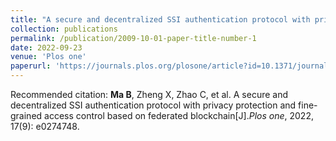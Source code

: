 ```yaml
---
title: "A secure and decentralized SSI authentication protocol with privacy protection and fine-grained access control based on federated blockchain"
collection: publications
permalink: /publication/2009-10-01-paper-title-number-1
date: 2022-09-23
venue: 'Plos one'
paperurl: 'https://journals.plos.org/plosone/article?id=10.1371/journal.pone.0274748'
---
```


Recommended citation: **Ma B**, Zheng X, Zhao C, et al. A secure and decentralized SSI authentication protocol with privacy protection and fine-grained access control based on federated blockchain[J].*Plos one*, 2022, 17(9): e0274748.




